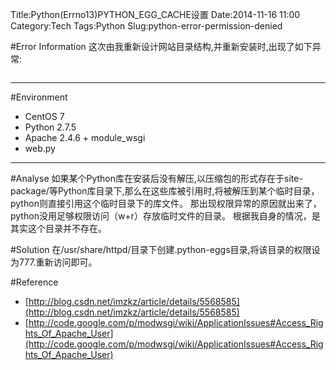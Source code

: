 Title:Python(Errno13)PYTHON_EGG_CACHE设置 
Date:2014-11-16 11:00
Category:Tech
Tags:Python
Slug:python-error-permission-denied

#Error Information
这次由我重新设计网站目录结构,并重新安装时,出现了如下异常:

```Can't extract file(s) to egg cache The following error occurred while trying to extract file(s) to the Python egg cache: [Errno 13] Permission denied: '/usr/share/httpd/.python-eggs' The Python egg cache directory is currently set to: /usr/share/httpd/.python-eggs Perhaps your account does not have write access to this directory? You can change the cache directory by setting the PYTHON_EGG_CACHE environment variable to point to an accessible directory.
```

---
#Environment
* CentOS 7
* Python 2.7.5
* Apache 2.4.6 + module_wsgi
* web.py

---
#Analyse
如果某个Python库在安装后没有解压,以压缩包的形式存在于site-package/等Python库目录下,那么在这些库被引用时,将被解压到某个临时目录，python则直接引用这个临时目录下的库文件。
那出现权限异常的原因就出来了，python没用足够权限访问（w+r）存放临时文件的目录。
根据我自身的情况，是其实这个目录并不存在。

#Solution
在/usr/share/httpd/目录下创建.python-eggs目录,将该目录的权限设为777.重新访问即可。

#Reference

* [http://blog.csdn.net/imzkz/article/details/5568585](http://blog.csdn.net/imzkz/article/details/5568585)
* [http://code.google.com/p/modwsgi/wiki/ApplicationIssues#Access_Rights_Of_Apache_User](http://code.google.com/p/modwsgi/wiki/ApplicationIssues#Access_Rights_Of_Apache_User)


